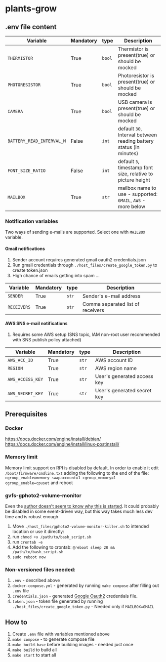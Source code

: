 # plants-grow

## .env file content

| Variable                  | Mandatory |  type  |                            Description                                |
|---------------------------|-----------|--------|-----------------------------------------------------------------------|
| `THERMISTOR`              |   True    | `bool` | Thermistor is present(true) or should be mocked                       |
| `PHOTORESISTOR`           |   True    | `bool` | Photoresistor is present(true) or should be mocked                    |
| `CAMERA`                  |   True    | `bool` | USB camera is present(true) or should be mocked                       |
| `BATTERY_READ_INTERVAL_M` |   False   | `int`  | default `30`, Interval between reading battery status (in minutes)    |
| `FONT_SIZE_RATIO`         |   False   | `int`  | default `5`, timestamp font size, relative to picture height          |
| `MAILBOX`                 |   True    | `str`  | mailbox name to use - supported: `GMAIL`, `AWS` - more below          |


### Notification variables
Two ways of sending e-mails are supported. Select one with `MAILBOX` variable.

#### Gmail notifications
1. Sender account requires generated gmail oauth2 credentials.json
1. Run gmail credentials through `./host_files/create_google_token.py` to create token.json
1. High chance of emails getting into spam ...

| Variable                  | Mandatory |  type  |                            Description                                |
|---------------------------|-----------|--------|-----------------------------------------------------------------------|
| `SENDER`                  |   True    | `str`  | Sender's e-mail address                                               |
| `RECEIVERS`               |   True    | `str`  | Comma separated list of receivers

#### AWS SNS e-mail notifications
1. Requires some AWS setup (SNS topic, IAM non-root user recommended with SNS publish policy attached)

| Variable                  | Mandatory |  type  |                            Description                                |
|---------------------------|-----------|--------|-----------------------------------------------------------------------|
| `AWS_ACC_ID`              |   True    | `str`  | AWS account ID                                                        |
| `REGION`                  |   True    | `str`  | AWS region name                                                       |
| `AWS_ACCESS_KEY`          |   True    | `str`  | User's generated access key                                           |
| `AWS_SECRET_KEY`          |   True    | `str`  | User's generated secret key                                           |


## Prerequisites

### Docker
https://docs.docker.com/engine/install/debian/
https://docs.docker.com/engine/install/linux-postinstall/

### Memory limit
Memory limit support on RPI is disabled by default. In order to enable it edit `/boot/firmware/cmdline.txt`
adding the following to the end of the file: `cgroup_enable=memory swapaccount=1 cgroup_memory=1 cgroup_enable=cpuset`
and reboot

### gvfs-gphoto2-volume-monitor
Even the [author doesn't seem to know why this is started](https://github.com/gphoto/gphoto2/issues/181). It could probably be disabled in some event-driven way,
but this way takes much less dev time and is robust enough

1. Move `./host_files/gphoto2-volume-monitor-killer.sh` to intended location or use it directly:
1. run `chmod +x /path/to/bash_script.sh`
1. run `crontab -e`
1. Add the following to crontab: `@reboot sleep 20 && /path/to/bash_script.sh`
1. `sudo reboot now`

### Non-versioned files needed:
1. `.env` - described above
1. `docker-compose.yml` - generated by running `make compose` after filling out `.env` file
1. `credentials.json` - generated [Google Oauth2](https://developers.google.com/workspace/guides/create-credentials#web-application) credentials file.
1. `token.json` - token file generated by running `./host_files/create_google_token.py` - Needed only if `MAILBOX=GMAIL`

## How to
1. Create `.env` file with variables mentioned above
1. `make compose` - to generate compose file
1. `make build-base` before building images - needed just once
1. `make build` to build all
1. `make start` to start all

